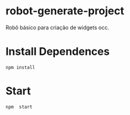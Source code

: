 # robot-generate-project
Robô básico para criação de widgets occ.

# Install Dependences
``` npm install ```

# Start
``` npm  start ```
